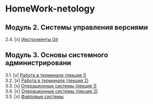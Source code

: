 # HomeWork-netology

## Модуль 2. Системы управления версиями


2.4. [x] [Инструменты Git](02-git-04-tools/README.md)
## Модуль 3. Основы системного администрировани

3.1. [x] [Работа в терминале (лекция 1)](03-sysadmin-01-terminal/README.md)  
3.2. [x] [Работа в терминале (лекция 2)](03-sysadmin-02-terminal/README.md)  
3.3. [х] [Операционные системы (лекция 1)](03-sysadmin-03-os/README.md)  
3.4. [х] [Операционные системы (лекция 2)](03-sysadmin-04-os/README.md)  
3.5. [х] [Файловые системы](03-sysadmin-05-fs/README.md)  
